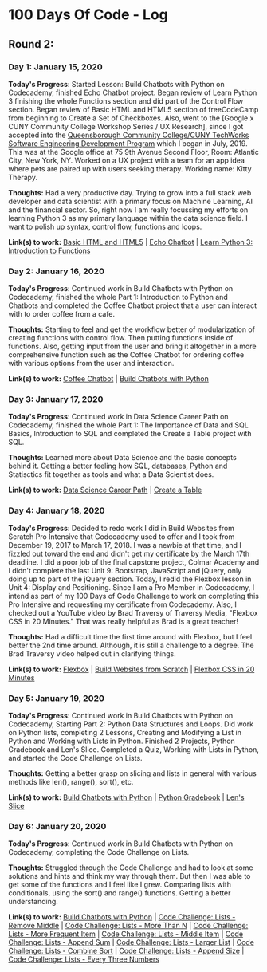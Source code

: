 # 100 Days Of Code - Log

## Round 2:

### Day 1: January 15, 2020

**Today's Progress**: Started Lesson: Build Chatbots with Python on Codecademy, finished Echo Chatbot project. Began review of Learn Python 3 finishing the whole Functions section and did part of the Control Flow section. Began review of Basic HTML and HTML5 section of freeCodeCamp from beginning to Create a Set of Checkboxes. Also, went to the [Google x CUNY Community College Workshop Series / UX Research], since I got accepted into the [Queensborough Community College/CUNY TechWorks Software Engineering Development Program](http://www.qcc.cuny.edu/contEd/CUNY-TechWorks.html) which I began in July, 2019. This was at the Google office at 75 9th Avenue Second Floor, Room: Atlantic City, New York, NY. Worked on a UX project with a team for an app idea where pets are paired up with users seeking therapy. Working name: Kitty Therapy.

**Thoughts:** Had a very productive day. Trying to grow into a full stack web developer and data scientist with a primary focus on Machine Learning, AI and the financial sector. So, right now I am really focussing my efforts on learning Python 3 as my primary language within the data science field. I want to polish up syntax, control flow, functions and loops.

**Link(s) to work:** [Basic HTML and HTML5](https://www.freecodecamp.org/learn/responsive-web-design/basic-html-and-html5/create-a-set-of-checkboxes) | [Echo Chatbot](https://www.codecademy.com/paths/build-chatbots-with-python/tracks/introduction-to-python-and-chatbots/modules/welcome-to-chatbots-and-python-syntax/projects/python-echo-chatbot) | [Learn Python 3: Introduction to Functions](https://www.codecademy.com/courses/learn-python-3/lessons/intro-to-functions/exercises/review?action=resume_content_item)

### Day 2: January 16, 2020

**Today's Progress**: Continued work in Build Chatbots with Python on Codecademy, finished the whole Part 1: Introduction to Python and Chatbots and completed the Coffee Chatbot project that a user can interact with to order coffee from a cafe. 

**Thoughts:** Starting to feel and get the workflow better of modularization of creating functions with control flow. Then putting functions inside of functions. Also, getting input from the user and bring it altogether in a more comprehensive function such as the Coffee Chatbot for ordering coffee with various options from the user and interaction.

**Link(s) to work:** [Coffee Chatbot](https://www.codecademy.com/paths/build-chatbots-with-python/tracks/introduction-to-python-and-chatbots/modules/chatbot-evolution-and-dialog-trees/projects/coffee-chatbot) | [Build Chatbots with Python](https://www.codecademy.com/learn/paths/build-chatbots-with-python)

### Day 3: January 17, 2020

**Today's Progress**: Continued work in Data Science Career Path on Codecademy, finished the whole Part 1: The Importance of Data and SQL Basics, Introduction to SQL and completed the Create a Table project with SQL.

**Thoughts:** Learned more about Data Science and the basic concepts behind it. Getting a better feeling how SQL, databases, Python and Statisctics fit together as tools and what a Data Scientist does.

**Link(s) to work:** [Data Science Career Path](https://www.codecademy.com/learn/paths/data-science) | [Create a Table](https://www.codecademy.com/paths/data-science/tracks/dspath-why-data-python-basics/modules/dspath-introduction-to-sql/projects/learn_sql_create_table)

### Day 4: January 18, 2020

**Today's Progress**: Decided to redo work I did in Build Websites from Scratch Pro Intensive that Codecademy used to offer and I took from December 19, 2017 to March 17, 2018. I was a newbie at that time, and I fizzled out toward the end and didn't get my certificate by the March 17th deadline. I did a poor job of the final capstone project, Colmar Academy and I didn't complete the last Unit 9: Bootstrap, JavaScript and jQuery, only doing up to part of the jQuery section. Today, I redid the Flexbox lesson in Unit 4: Display and Positioning. Since I am a Pro Member in Codecademy, I intend as part of my 100 Days of Code Challenge to work on completing this Pro Intensive and requesting my certificate from Codecademy. Also, I checked out a YouTube video by Brad Traversy of Traversy Media, "Flexbox CSS in 20 Minutes." That was really helpful as Brad is a great teacher!

**Thoughts:** Had a difficult time the first time around with Flexbox, but I feel better the 2nd time around. Although, it is still a challenge to a degree. The Brad Traversy video helped out in clarifying things.

**Link(s) to work:** [Flexbox](https://www.codecademy.com/programs/6d3d8c7466a96a4367f4852cce5905d2/content-items/a5e56a6f702f8a3011e7e4c50f069e12/exercises/review) | [Build Websites from Scratch](https://www.codecademy.com/programs/6d3d8c7466a96a4367f4852cce5905d2/items/a5e56a6f702f8a3011e7e4c50f069e12) | [Flexbox CSS in 20 Minutes](https://youtu.be/JJSoEo8JSnc)

### Day 5: January 19, 2020

**Today's Progress**: Continued work in Build Chatbots with Python on Codecademy, Starting Part 2: Python Data Structures and Loops. Did work on Python lists, completing 2 Lessons, Creating and Modifying a List in Python and Working with Lists in Python. Finished 2 Projects, Python Gradebook and Len's Slice. Completed a Quiz, Working with Lists in Python, and started the Code Challenge on Lists. 

**Thoughts:** Getting a better grasp on slicing and lists in general with various methods like len(), range(), sort(), etc. 

**Link(s) to work:** [Build Chatbots with Python](https://www.codecademy.com/learn/paths/build-chatbots-with-python) | [Python Gradebook](https://www.codecademy.com/paths/build-chatbots-with-python/tracks/python-3-data-structures-and-loops/modules/learn-python3-lists/projects/gradebook) | [Len's Slice](https://www.codecademy.com/paths/build-chatbots-with-python/tracks/python-3-data-structures-and-loops/modules/learn-python3-lists/projects/lens-slice)

### Day 6: January 20, 2020

**Today's Progress**: Continued work in Build Chatbots with Python on Codecademy, completing the Code Challenge on Lists. 

**Thoughts:** Struggled through the Code Challenge and had to look at some solutions and hints and think my way through them. But then I was able to get some of the functions and I feel like I grew. Comparing lists with conditionals, using the sort() and range() functions. Getting a better understanding. 

**Link(s) to work:** [Build Chatbots with Python](https://www.codecademy.com/learn/paths/build-chatbots-with-python) | [Code Challenge: Lists - Remove Middle](https://www.codecademy.com/paths/build-chatbots-with-python/tracks/python-3-data-structures-and-loops/modules/learn-python3-lists/lessons/python-functions-lists-cc/exercises/remove-middle) | [Code Challenge: Lists - More Than N](https://www.codecademy.com/paths/build-chatbots-with-python/tracks/python-3-data-structures-and-loops/modules/learn-python3-lists/lessons/python-functions-lists-cc/exercises/more-than-n) | [Code Challenge: Lists - More Frequent Item](https://www.codecademy.com/paths/build-chatbots-with-python/tracks/python-3-data-structures-and-loops/modules/learn-python3-lists/lessons/python-functions-lists-cc/exercises/more-frequent) | [Code Challenge: Lists - Middle Item](https://www.codecademy.com/paths/build-chatbots-with-python/tracks/python-3-data-structures-and-loops/modules/learn-python3-lists/lessons/python-functions-lists-cc/exercises/middle-item) | [Code Challenge: Lists - Append Sum](https://www.codecademy.com/paths/build-chatbots-with-python/tracks/python-3-data-structures-and-loops/modules/learn-python3-lists/lessons/python-functions-lists-cc/exercises/append-sum) | [Code Challenge: Lists - Larger List](https://www.codecademy.com/paths/build-chatbots-with-python/tracks/python-3-data-structures-and-loops/modules/learn-python3-lists/lessons/python-functions-lists-cc/exercises/larger-list) | [Code Challenge: Lists - Combine Sort](https://www.codecademy.com/paths/build-chatbots-with-python/tracks/python-3-data-structures-and-loops/modules/learn-python3-lists/lessons/python-functions-lists-cc/exercises/combine-sort) | [Code Challenge: Lists - Append Size](https://www.codecademy.com/paths/build-chatbots-with-python/tracks/python-3-data-structures-and-loops/modules/learn-python3-lists/lessons/python-functions-lists-cc/exercises/append-size) | [Code Challenge: Lists - Every Three Numbers](https://www.codecademy.com/paths/build-chatbots-with-python/tracks/python-3-data-structures-and-loops/modules/learn-python3-lists/lessons/python-functions-lists-cc/exercises/every-three-nums)
